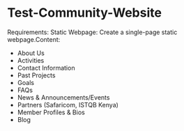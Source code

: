 # Test-Community-Website

Requirements:
Static Webpage: Create a single-page static webpage.Content:
- About Us
- Activities
- Contact Information
- Past Projects
- Goals
- FAQs
- News & Announcements/Events
- Partners (Safaricom, ISTQB Kenya)
- Member Profiles & Bios
- Blog 
